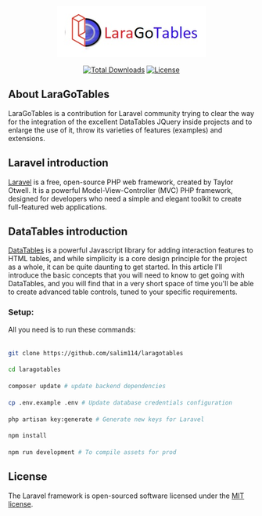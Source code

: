 <p align="center"><a href="https://laravel.com" target="_blank"><img src="https://github.com/salim114/laragotables/blob/master/public/images/LaraGoTables.jpg?raw=true" with="400"></a></p>

<p align="center">
<a href="https://packagist.org/packages/laravel/framework"><img src="https://img.shields.io/packagist/dt/laravel/framework" alt="Total Downloads"></a>
<a href="https://packagist.org/packages/laravel/framework"><img src="https://img.shields.io/packagist/l/laravel/framework" alt="License"></a>
</p>

## About LaraGoTables

LaraGoTables is a contribution for Laravel community trying to clear the way for the integration of the excellent DataTables JQuery inside projects and to enlarge the use of it, throw its varieties of features (examples) and extensions.

## Laravel introduction

[Laravel](https://laravel.com/) is a free, open-source PHP web framework, created by Taylor Otwell. It is a powerful Model-View-Controller (MVC) PHP framework, designed for developers who need a simple and elegant toolkit to create full-featured web applications.

## DataTables introduction 

[DataTables](https://datatables.net/) is a powerful Javascript library for adding interaction features to HTML tables, and while simplicity is a core design principle for the project as a whole, it can be quite daunting to get started. In this article I'll introduce the basic concepts that you will need to know to get going with DataTables, and you will find that in a very short space of time you'll be able to create advanced table controls, tuned to your specific requirements.

### Setup:

All you need is to run these commands:

```bash

git clone https://github.com/salim114/laragotables

cd laragotables

composer update # update backend dependencies

cp .env.example .env # Update database credentials configuration

php artisan key:generate # Generate new keys for Laravel

npm install

npm run development # To compile assets for prod

```

## License

The Laravel framework is open-sourced software licensed under the [MIT license](https://opensource.org/licenses/MIT).
